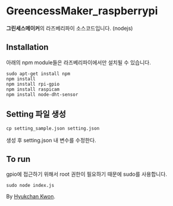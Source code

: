 # GreencessMaker_raspberrypi
**그린세스메이커**의 라즈베리파이 소스코드입니다. (nodejs)

## Installation
아래의 npm module들은 라즈베리파이에서만 설치될 수 있습니다.
```console
sudo apt-get install npm
npm install
npm install rpi-gpio
npm install raspicam
npm install node-dht-sensor
```

## Setting 파일 생성
```console
cp setting_sample.json setting.json
```
생성 후 setting.json 내 변수를 수정한다.

## To run
gpio에 접근하기 위해서 root 권한이 필요하기 때문에 sudo를 사용합니다.
```console
sudo node index.js
```


By [Hyukchan Kwon](https://github.com/kwonssy02).